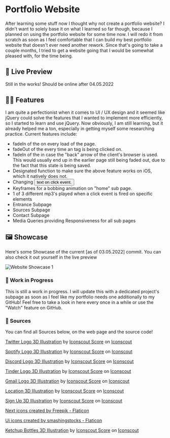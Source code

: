 # Portfolio Website
After learning some stuff now I thought why not create a portfolio website? 
I didn't want to solely base it on what I learned so far though, because I planned on using the portfolio website for some time now. I will redo it from scratch
as soon as I feel comfortable that I can build my best portfolio website that doesn't ever need another rework. Since that's going to take a couple months, I tried to get a website going that I would be somewhat pleased with, for the time being.

## 🎥 Live Preview
Still in the works! Should be online after 04.05.2022

## 👨‍🔬 Features
I am quite a perfectionist when it comes to UI / UX design and it seemed like jQuery could solve the features that I wanted to implement more efficiently, so I started 
to learn and use jQuery. Now obviously, I am still learning, but it already helped me a ton, especially in getting myself some researching practice. Current features 
include:

- fadeIn of the <body> on every load of the page.
- fadeOut of the <body> every time an <a> tag is being clicked on.
- fadeIn of the <body> in case the "back" arrow of the client's browser is used.
  This would usually end up in the earlier page still being faded out, due to the fact that this state is being saved.
- Designated function to make sure the above feature works on iOS, which it natively does not.
- Changing <button> text on click event.
- Keyframes for a bobbing animation on "home" sub page.
- 1 of 3 different mp3's played when a click event is fired on specific elements
- Entrance Subpage
- Sources Subpage
- Contact Subpage
- Media Queries providing Responsiveness for all sub pages

## 🖼️ Showcase
Here's some Showcase of the current [as of 03.05.2022] commit. You can also check it out yourself in the live preview

![Website Showcase 1](https://i.ibb.co/DV1HDDC/current.png)
  
 ### 👷 Work in Progress
 This is still a work in progress. I will update this with a dedicated project's subpage as soon as 
 I feel like my portfolio needs one additionally to my GitHub! Feel free to take a look in here every once in a while or use the "Watch" feature on GitHub.
  
 ### 🌱 Sources
You can find all Sources below, on the web page and the source code!

[Twitter Logo 3D Illustration](https://iconscout.com/3d/twitter-2950144) by [Iconscout Score](https://iconscout.com/contributors/iconscout) on [Iconscout](https://iconscout.com)
  
[Spotify Logo 3D Illustration](https://iconscout.com/3ds/spotify) by [Iconscout Score](https://iconscout.com/contributors/iconscout) on [Iconscout](https://iconscout.com)
  
[Discord Logo 3D Illustration](https://iconscout.com/3d/discord-2950140) by [Iconscout Score](https://iconscout.com/contributors/iconscout) on [Iconscout](https://iconscout.com)
  
[Tinder Logo 3D Illustration](https://iconscout.com/3d/tinder-2950146) by [Iconscout Score](https://iconscout.com/contributors/iconscout) on [Iconscout](https://iconscout.com)
  
[Gmail Logo 3D Illustration](https://iconscout.com/3d/gmail-2950163) by [Iconscout Score](https://iconscout.com/contributors/iconscout) on [Iconscout](https://iconscout.com)
  
[Location 3D Illustration](https://iconscout.com/3ds/location) by [Iconscout Score](https://iconscout.com/contributors/iconscout) on [Iconscout](https://iconscout.com)
  
[Sign Up 3D Illustration](https://iconscout.com/3ds/sign-up) by [Iconscout Score](https://iconscout.com/contributors/iconscout) on [Iconscout](https://iconscout.com)
  
[Next icons created by Freepik - Flaticon](https://www.flaticon.com/free-icons/next)
  
[Ui icons created by smashingstocks - Flaticon](https://www.flaticon.com/free-icons/ui)
  
[Ketchup Bottles 3D Illustration](https://iconscout.com/3ds/ketchup-bottles) by [Iconscout Score](https://iconscout.com/contributors/iconscout) on [Iconscout](https://iconscout.com)
